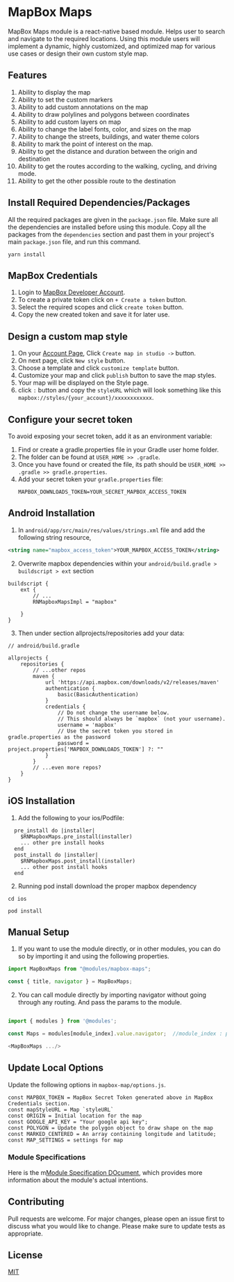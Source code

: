 # MapBox Maps
MapBox Maps module is a react-native based module. Helps user to search and navigate to the required locations.
Using this module users will implement a dynamic, highly customized, and optimized map for various use cases or design their own custom style map.

## Features
1. Ability to display the map
2. Ability to set the custom markers
3. Ability to add custom annotations on the map
4. Ability to draw polylines and polygons between coordinates
5. Ability to add custom layers on map
6. Ability to change the label fonts, color, and sizes on the map
7. Ability to change the streets, buildings, and water theme colors
8. Ability to mark the point of interest on the map.
9. Ability to get the distance and duration between the origin and destination
10. Ability to get the routes according to the walking, cycling, and driving mode.
11. Ability to get the other possible route to the destination


## Install Required Dependencies/Packages
All the required packages are given in the `package.json` file. Make sure all the dependencies are installed before using this module. Copy all the packages from the `dependencies` section and past them in your project's main `package.json` file, and run this command.
  ```
  yarn install
  ```



## MapBox Credentials
1. Login to [MapBox Developer Account](https://account.mapbox.com/auth/signin/).
2. To create a private token click on `+ Create a token` button.
3. Select the required scopes and click `create token` button.
4. Copy the new created token and save it for later use.


## Design a custom map style
1. On your [Account Page](https://account.mapbox.com/), Click `Create map in studio ->` button.
2. On next page, click `New style` button.
3. Choose a template and click `customize template` button.
4. Customize your map and click `publish` button to save the map styles.
5. Your map will be displayed on the Style page.
6. click `:` button and copy the `styleURL` which will look something like this `mapbox://styles/{your_account}/xxxxxxxxxxxx`. 

## Configure your secret token
To avoid exposing your secret token, add it as an environment variable:

1. Find or create a gradle.properties file in your Gradle user home folder.
2. The folder can be found at `USER_HOME >> .gradle`. 
3. Once you have found or created the file, its path should be `USER_HOME >> .gradle >> gradle.properties`. 
4. Add your secret token your `gradle.properties` file:
    ```
    MAPBOX_DOWNLOADS_TOKEN=YOUR_SECRET_MAPBOX_ACCESS_TOKEN
    ```


## Android Installation

1. In `android/app/src/main/res/values/strings.xml` file and add the following string resource,

```xml
<string name="mapbox_access_token">YOUR_MAPBOX_ACCESS_TOKEN</string>
```

2. Overwrite mapbox dependencies within your `android/build.gradle > buildscript > ext` section

```
buildscript {
    ext {
        // ...
        RNMapboxMapsImpl = "mapbox"

    }
}
```

3. Then under section allprojects/repositories add your data:
```
// android/build.gradle

allprojects {
    repositories {
        // ...other repos
        maven {
            url 'https://api.mapbox.com/downloads/v2/releases/maven'
            authentication {
                basic(BasicAuthentication)
            }
            credentials {
                // Do not change the username below.
                // This should always be `mapbox` (not your username).
                username = 'mapbox'
                // Use the secret token you stored in gradle.properties as the password
                password = project.properties['MAPBOX_DOWNLOADS_TOKEN'] ?: ""
            }
        }
        // ...even more repos?
    }
}
```

## iOS Installation

1. Add the following to your ios/Podfile:
```
  pre_install do |installer|
    $RNMapboxMaps.pre_install(installer)
    ... other pre install hooks
  end
  post_install do |installer|
    $RNMapboxMaps.post_install(installer)
    ... other post install hooks
  end
```

2. Running pod install download the proper mapbox dependency

```
cd ios

pod install
```



## Manual Setup

1. If you want to use the module directly, or in other modules, you can do so by importing it and using the following properties.

```javascript
import MapBoxMaps from "@modules/mapbox-maps";

const { title, navigator } = MapBoxMaps;
```

2. You can call module directly by importing navigator without going through any routing. And pass the params to the module.

```javascript

import { modules } from '@modules';

const Maps = modules[module_index].value.navigator;  //module_index : position of the module in modules folder

<MapBoxMaps .../>

```

## Update Local Options

Update the following options in `mapbox-map/options.js`.


```
const MAPBOX_TOKEN = MapBox Secret Token generated above in MapBox Credentials section.
const mapStyleURL = Map `styleURL`
const ORIGIN = Initial location for the map
const GOOGLE_API_KEY = "Your google api key";
const POLYGON = Update the polygon object to draw shape on the map 
const MARKED_CENTERED = An array containing longitude and latitude;
const MAP_SETTINGS = settings for map
```

### Module Specifications
Here is the m[Module Specification DOcument](https://docs.google.com/document/d/1zz1woIU_bHO4uECTRElSuuae_xBwmLKBTBQy_YzNtK8/edit?usp=sharing), which provides more information about the module's actual intentions.


## Contributing

Pull requests are welcome. For major changes, please open an issue first to discuss what you would like to change.
Please make sure to update tests as appropriate.

## License

[MIT](https://choosealicense.com/licenses/mit/)